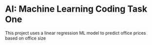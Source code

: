 # AI: Machine Learning Coding Task One
This project uses a linear regression ML model to predict office prices based on office size
